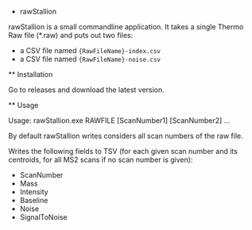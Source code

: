 ﻿* rawStallion

rawStallion is a small commandline application. It takes a single Thermo Raw file (*.raw) and puts out two files:
- a CSV file named `{RawFileName}-index.csv`
- a CSV file named `{RawFileName}-noise.csv`

** Installation

Go to releases and download the latest version.

** Usage

Usage: rawStallion.exe RAWFILE [ScanNumber1] [ScanNumber2] ...

By default rawStallion writes considers all scan numbers of the raw file.

Writes the following fields to TSV (for each given scan number and its centroids, for all MS2 scans if no scan number is given):
- ScanNumber
- Mass
- Intensity
- Baseline
- Noise
- SignalToNoise